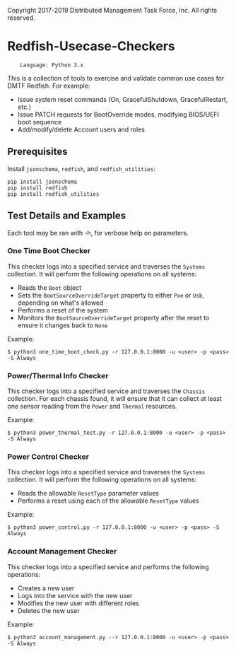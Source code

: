 Copyright 2017-2019 Distributed Management Task Force, Inc. All rights reserved.

# Redfish-Usecase-Checkers

        Language: Python 3.x
        
This is a collection of tools to exercise and validate common use cases for DMTF Redfish.
For example:
* Issue system reset commands (On, GracefulShutdown, GracefulRestart, etc.)
* Issue PATCH requests for BootOverride modes, modifying BIOS/UEFI boot sequence
* Add/modify/delete Account users and roles


## Prerequisites

Install `jsonschema`, `redfish`, and `redfish_utilities`:

```
pip install jsonschema
pip install redfish
pip install redfish_utilities
```


## Test Details and Examples

Each tool may be ran with -h, for verbose help on parameters.


### One Time Boot Checker

This checker logs into a specified service and traverses the `Systems` collection.
It will perform the following operations on all systems:
* Reads the `Boot` object
* Sets the `BootSourceOverrideTarget` property to either `Pxe` or `Usb`, depending on what's allowed
* Performs a reset of the system
* Monitors the `BootSourceOverrideTarget` property after the reset to ensure it changes back to `None`

Example:
```
$ python3 one_time_boot_check.py -r 127.0.0.1:8000 -u <user> -p <pass> -S Always
```


### Power/Thermal Info Checker

This checker logs into a specified service and traverses the `Chassis` collection.
For each chassis found, it will ensure that it can collect at least one sensor reading from the `Power` and `Thermal` resources.

Example:
```
$ python3 power_thermal_test.py -r 127.0.0.1:8000 -u <user> -p <pass> -S Always
```


### Power Control Checker

This checker logs into a specified service and traverses the `Systems` collection.
It will perform the following operations on all systems:
* Reads the allowable `ResetType` parameter values
* Performs a reset using each of the allowable `ResetType` values

Example:
```
$ python3 power_control.py -r 127.0.0.1:8000 -u <user> -p <pass> -S Always
```


### Account Management Checker

This checker logs into a specified service and performs the following operations:
* Creates a new user
* Logs into the service with the new user
* Modifies the new user with different roles
* Deletes the new user

Example:
```
$ python3 account_management.py --r 127.0.0.1:8000 -u <user> -p <pass> -S Always
```
